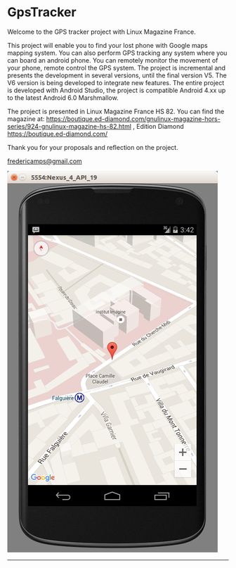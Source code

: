 GpsTracker
===================

Welcome to the GPS tracker project with Linux Magazine France.

This project will enable you to find your lost phone with Google maps mapping system. You can also perform GPS tracking any system where you can board an android phone. You can remotely monitor the movement of your phone, remote control the GPS system. The project is incremental and presents the development in several versions, until the final version V5. The V6 version is being developed to integrate new features. The entire project is developed with Android Studio, the project is compatible Android 4.xx up to the latest Android 6.0 Marshmallow.

The project is presented in Linux Magazine France HS 82. You can find the magazine at: https://boutique.ed-diamond.com/gnulinux-magazine-hors-series/924-gnulinux-magazine-hs-82.html , Edition Diamond https://boutique.ed-diamond.com/

Thank you for your proposals and reflection on the project.

fredericamps@gmail.com

![Geolocation with GpsTracker](docs/projection_45.png)

----------
